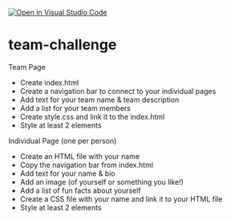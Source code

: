 [![Open in Visual Studio Code](https://classroom.github.com/assets/open-in-vscode-2e0aaae1b6195c2367325f4f02e2d04e9abb55f0b24a779b69b11b9e10269abc.svg)](https://classroom.github.com/online_ide?assignment_repo_id=16875475&assignment_repo_type=AssignmentRepo)
# team-challenge
Team Page
- Create index.html
- Create a navigation bar to connect to your individual pages
- Add text for your team name & team description
- Add a list for your team members
- Create style.css and link it to the index.html
- Style at least 2 elements

Individual Page (one per person)
- Create an HTML file with your name
- Copy the navigation bar from index.html
- Add text for your name & bio
- Add an image (of yourself or something you like!)
- Add a list of fun facts about yourself
- Create a CSS file with your name and link it to your HTML file
- Style at least 2 elements
